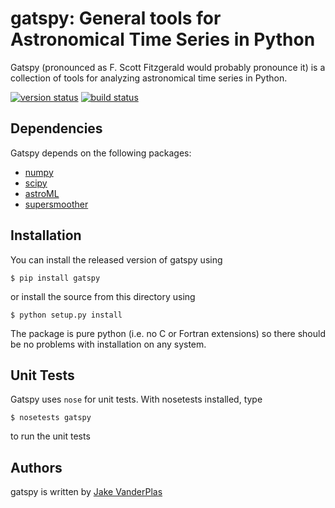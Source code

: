 gatspy: General tools for Astronomical Time Series in Python
============================================================

Gatspy (pronounced as F. Scott Fitzgerald would probably pronounce it)
is a collection of tools for analyzing astronomical time series in Python.

[![version status](https://pypip.in/v/gatspy/badge.png)](https://pypi.python.org/pypi/gatspy)
[![build status](https://travis-ci.org/jakevdp/gatspy.png?branch=master)](https://travis-ci.org/jakevdp/gatspy)

Dependencies
------------
Gatspy depends on the following packages:

- [numpy](http://numpy.org)
- [scipy](http://scipy.org)
- [astroML](http://astroML.org)
- [supersmoother](http://github.com/jakevdp/supersmoother)

Installation
------------
You can install the released version of gatspy using

    $ pip install gatspy

or install the source from this directory using

    $ python setup.py install

The package is pure python (i.e. no C or Fortran extensions) so there should be no problems with installation on any system.


Unit Tests
----------
Gatspy uses ``nose`` for unit tests. With nosetests installed, type

    $ nosetests gatspy

to run the unit tests

Authors
-------
gatspy is written by [Jake VanderPlas](http://www.vanderplas.com)